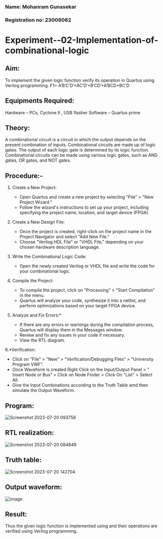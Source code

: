 ### Name: Mohanram Gunasekar
### Registration no: 23006082

# Experiment--02-Implementation-of-combinational-logic
 
## Aim:
To implement the given logic function verify its operation in Quartus using Verilog programming.
 F1= A’B’C’D’+AC’D’+B’CD’+A’BCD+BC’D

 
## Equipments Required:
 Hardware – PCs, Cyclone II , USB flasher
 Software – Quartus prime

## Theory: 
A combinational circuit is a circuit in which the output depends on the present combination of inputs. Combinational circuits are made up of logic gates. The output of each logic gate is determined by its logic function. Combinational circuits can be made using various logic gates, such as AND gates, OR gates, and NOT gates.
 
## Procedure:-
1. Create a New Project:
   - Open Quartus and create a new project by selecting "File" > "New Project Wizard."
   - Follow the wizard's instructions to set up your project, including specifying the project name, location, and target device (FPGA).

2. Create a New Design File:
   - Once the project is created, right-click on the project name in the Project Navigator and select "Add New File."
   - Choose "Verilog HDL File" or "VHDL File," depending on your chosen hardware description language.

3. Write the Combinational Logic Code:
   - Open the newly created Verilog or VHDL file and write the code for your combinational logic.
     
4. Compile the Project:
   - To compile the project, click on "Processing" > "Start Compilation" in the menu.
   - Quartus will analyze your code, synthesize it into a netlist, and perform optimizations based on your target FPGA device.

5. Analyze and Fix Errors:*
   - If there are any errors or warnings during the compilation process, Quartus will display them in the Messages window.
   - Review and fix any issues in your code if necessary.
   - View the RTL diagram.

6.*Verification:
   - Click on "File" > "New" > "Verification/Debugging Files" > "University Program VWF".
   - Once Waveform is created Right Click on the Input/Output Panel > " Insert Node or Bus" > Click on Node Finder > Click On "List" > Select All.
   - Give the Input Combinations according to the Truth Table amd then simulate the Output Waveform.
## Program:
![Screenshot 2023-07-20 093758](https://github.com/MohanramGunasekar/Experiment--02-Implementation-of-combinational-logic-/assets/139841812/b1d13246-994e-4edc-bd02-84be81e897a5)

## RTL realization:
![Screenshot 2023-07-20 084849](https://github.com/MohanramGunasekar/Experiment--02-Implementation-of-combinational-logic-/assets/139841812/c0584c6d-765a-4202-ab3b-3501eebd8a90)
## Truth table:
![Screenshot 2023-07-20 142704](https://github.com/MohanramGunasekar/Experiment--02-Implementation-of-combinational-logic-/assets/139841812/5c513a14-b697-4509-8cbd-e9a58fab05c2)

## Output waveform:
![image](https://github.com/MohanramGunasekar/Experiment--02-Implementation-of-combinational-logic-/assets/139841812/d479ef80-3fda-455c-b03b-7cc43a44fd5f)


## Result:
Thus the given logic function is implemented using and their operations are verified using Verilog programming.
